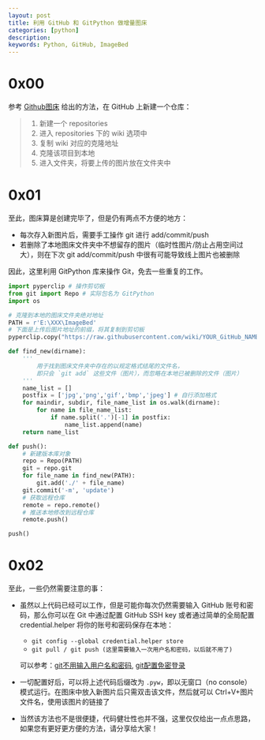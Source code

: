 ```yaml
---
layout: post
title: 利用 GitHub 和 GitPython 做增量图床
categories: [python]
description:
keywords: Python, GitHub, ImageBed
---
```


# 0x00
参考 [Github图床](https://www.jianshu.com/p/c794bad425e5) 给出的方法，在 GitHub 上新建一个仓库：

>1. 新建一个 repositories
>2. 进入 repositories 下的 wiki 选项中
>3. 复制 wiki 对应的克隆地址
>4. 克隆该项目到本地
>5. 进入文件夹，将要上传的图片放在文件夹中

# 0x01
至此，图床算是创建完毕了，但是仍有两点不方便的地方：

* 每次存入新图片后，需要手工操作 git 进行 add/commit/push
* 若删除了本地图床文件夹中不想留存的图片（临时性图片/防止占用空间过大），则在下次 git add/commit/push 中很有可能导致线上图片也被删除

因此，这里利用 GitPython 库来操作 Git，免去一些重复的工作。  

```python
import pyperclip # 操作剪切板
from git import Repo # 实际包名为 GitPython
import os

# 克隆到本地的图床文件夹绝对地址
PATH = r'E:\XXX\ImageBed'
# 下面是上传后图片地址的前缀，将其复制到剪切板
pyperclip.copy("https://raw.githubusercontent.com/wiki/YOUR_GitHub_NAME/ImageBed/")

def find_new(dirname):
    '''
        用于找到图床文件夹中存在的以规定格式结尾的文件名，
        即只会 `git add` 这些文件（图片），而忽略在本地已被删除的文件（图片）
    '''
    name_list = []
    postfix = ['jpg','png','gif','bmp','jpeg'] # 自行添加格式
    for maindir, subdir, file_name_list in os.walk(dirname):
        for name in file_name_list:
            if name.split('.')[-1] in postfix:
                name_list.append(name)
    return name_list

def push():
    # 新建版本库对象
    repo = Repo(PATH)
    git = repo.git
    for file_name in find_new(PATH):
        git.add('./' + file_name)
    git.commit('-m', 'update')
    # 获取远程仓库
    remote = repo.remote()
    # 推送本地修改到远程仓库
    remote.push()

push()
```
# 0x02
至此，一些仍然需要注意的事：
* 虽然以上代码已经可以工作，但是可能你每次仍然需要输入 GitHub 账号和密码，那么你可以在 Git 中通过配置 GitHub SSH key 或者通过简单的全局配置 credential.helper 将你的账号和密码保存在本地：
    * `git config --global credential.helper store`
    * `git pull / git push (这里需要输入一次用户名和密码，以后就不用了)`

    可以参考：[git不用输入用户名和密码](https://blog.csdn.net/LosingCarryJie/article/details/73801554), [git配置免密登录](https://blog.csdn.net/lqlqlq007/article/details/79065095)

* 一切配置好后，可以将上述代码后缀改为 `.pyw`，即以无窗口（no console）模式运行。在图床中放入新图片后只需双击该文件，然后就可以 Ctrl+V+图片文件名，使用该图片的链接了

* 当然该方法也不是很便捷，代码健壮性也并不强，这里仅仅给出一点点思路，如果您有更好更方便的方法，请分享给大家！
